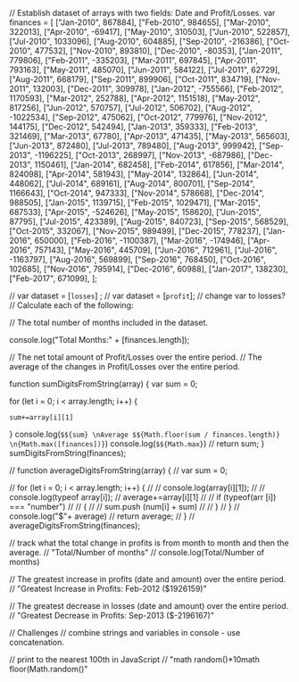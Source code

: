 // Establish dataset of arrays with two fields: Date and Profit/Losses.
var finances = [
  ["Jan-2010", 867884],
  ["Feb-2010", 984655],
  ["Mar-2010", 322013],
  ["Apr-2010", -69417],
  ["May-2010", 310503],
  ["Jun-2010", 522857],
  ["Jul-2010", 1033096],
  ["Aug-2010", 604885],
  ["Sep-2010", -216386],
  ["Oct-2010", 477532],
  ["Nov-2010", 893810],
  ["Dec-2010", -80353],
  ["Jan-2011", 779806],
  ["Feb-2011", -335203],
  ["Mar-2011", 697845],
  ["Apr-2011", 793163],
  ["May-2011", 485070],
  ["Jun-2011", 584122],
  ["Jul-2011", 62729],
  ["Aug-2011", 668179],
  ["Sep-2011", 899906],
  ["Oct-2011", 834719],
  ["Nov-2011", 132003],
  ["Dec-2011", 309978],
  ["Jan-2012", -755566],
  ["Feb-2012", 1170593],
  ["Mar-2012", 252788],
  ["Apr-2012", 1151518],
  ["May-2012", 817256],
  ["Jun-2012", 570757],
  ["Jul-2012", 506702],
  ["Aug-2012", -1022534],
  ["Sep-2012", 475062],
  ["Oct-2012", 779976],
  ["Nov-2012", 144175],
  ["Dec-2012", 542494],
  ["Jan-2013", 359333],
  ["Feb-2013", 321469],
  ["Mar-2013", 67780],
  ["Apr-2013", 471435],
  ["May-2013", 565603],
  ["Jun-2013", 872480],
  ["Jul-2013", 789480],
  ["Aug-2013", 999942],
  ["Sep-2013", -1196225],
  ["Oct-2013", 268997],
  ["Nov-2013", -687986],
  ["Dec-2013", 1150461],
  ["Jan-2014", 682458],
  ["Feb-2014", 617856],
  ["Mar-2014", 824098],
  ["Apr-2014", 581943],
  ["May-2014", 132864],
  ["Jun-2014", 448062],
  ["Jul-2014", 689161],
  ["Aug-2014", 800701],
  ["Sep-2014", 1166643],
  ["Oct-2014", 947333],
  ["Nov-2014", 578668],
  ["Dec-2014", 988505],
  ["Jan-2015", 1139715],
  ["Feb-2015", 1029471],
  ["Mar-2015", 687533],
  ["Apr-2015", -524626],
  ["May-2015", 158620],
  ["Jun-2015", 87795],
  ["Jul-2015", 423389],
  ["Aug-2015", 840723],
  ["Sep-2015", 568529],
  ["Oct-2015", 332067],
  ["Nov-2015", 989499],
  ["Dec-2015", 778237],
  ["Jan-2016", 650000],
  ["Feb-2016", -1100387],
  ["Mar-2016", -174946],
  ["Apr-2016", 757143],
  ["May-2016", 445709],
  ["Jun-2016", 712961],
  ["Jul-2016", -1163797],
  ["Aug-2016", 569899],
  ["Sep-2016", 768450],
  ["Oct-2016", 102685],
  ["Nov-2016", 795914],
  ["Dec-2016", 60988],
  ["Jan-2017", 138230],
  ["Feb-2017", 671099],
];

// var dataset = [`losses`] ;
// var dataset = [`profit`];
// change var to losses?
// Calculate each of the following:

// The total number of months included in the dataset.

console.log("Total Months:" + [finances.length]);

// The net total amount of Profit/Losses over the entire period.
// The average of the changes in Profit/Losses over the entire period.

function sumDigitsFromString(array) {
  var sum = 0;

  for (let i = 0; i < array.length; i++) {

    sum+=array[i][1]

}
console.log(`$${sum}
    \nAverage $${Math.floor(sum / finances.length)}
    \n{Math.max([finances])}`)
console.log(`$${Math.max}`)
// return sum; 
}
sumDigitsFromString(finances);

// function averageDigitsFromString(array) {
//     var sum = 0;

//     for (let i = 0; i < array.length; i++) {
//       // console.log(array[i][1]);
//       // console.log(typeof array[i]);
//       average+=array[i][1]
//          //     if (typeof(arr [i]) === "number")
//       // {
//       // sum.push (num[i] + sum)
//       // }
//   }
//   console.log("$"+ average)
//   return average;
//   }
//   averageDigitsFromString(finances);

// track what the total change in profits is from month to month and then the average.
// "Total/Number of months"
// console.log(Total/Number of months)

// The greatest increase in profits (date and amount) over the entire period.
// "Greatest Increase in Profits: Feb-2012 ($1926159)"

// The greatest decrease in losses (date and amount) over the entire period.
// "Greatest Decrease in Profits: Sep-2013 ($-2196167)"

// Challenges
// combine strings and variables in  console - use concatenation.

// print to the nearest 100th in JavaScript
// "math random()*10math floor(Math.random()"
